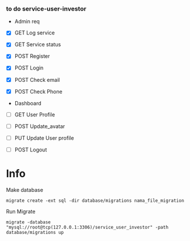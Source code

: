 ### to do service-user-investor

- Admin req
- [x] GET Log service
- [x] GET Service status

- [x] POST Register
- [x] POST Login
- [x] POST Check email
- [x] POST Check Phone

- Dashboard
- [ ] GET User Profile
- [ ] POST Update_avatar
- [ ] PUT Update User profile

- [ ] POST Logout

# Info

Make database

`migrate create -ext sql -dir database/migrations nama_file_migration`

Run Migrate

```
migrate -database "mysql://root@tcp(127.0.0.1:3306)/service_user_investor" -path database/migrations up
```
